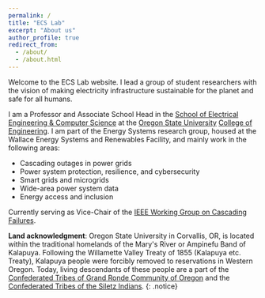 ```yaml
---
permalink: /
title: "ECS Lab"
excerpt: "About us"
author_profile: true
redirect_from:
  - /about/
  - /about.html
---
```


Welcome to the ECS Lab website. I lead a group of student researchers with the vision of making electricity infrastructure sustainable for the planet and safe for all humans.

I am a Professor and Associate School Head in the [School of Electrical Engineering & Computer Science](http://eecs.oregonstate.edu) at the [Oregon State University](https://oregonstate.edu) [College of Engineering](http://engineering.oregonstate.edu). I am part of the Energy Systems research group, housed at the Wallace Energy Systems and Renewables Facility, and mainly work in the following areas:

 * Cascading outages in power grids
 * Power system protection, resilience, and cybersecurity
 * Smart grids and microgrids
 * Wide-area power system data
 * Energy access and inclusion

Currently serving as Vice-Chair of the [IEEE Working Group on Cascading Failures](http://sites.ieee.org/pes-cascading/).

**Land acknowledgment**: Oregon State University in Corvallis, OR, is located within the traditional homelands of the Mary's River or Ampinefu Band of Kalapuya. Following the Willamette Valley Treaty of 1855 (Kalapuya etc. Treaty), Kalapuya people were forcibly removed to reservations in Western Oregon. Today, living descendants of these people are a part of the [Confederated Tribes of Grand Ronde Community of Oregon](https://www.grandronde.org) and the [Confederated Tribes of the Siletz Indians](https://ctsi.nsn.us).
{: .notice}
